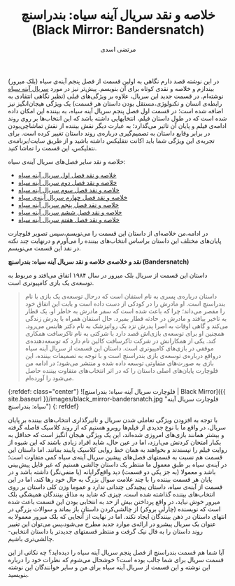 ﻿---
layout: post
title: "خلاصه و نقد سریال آینه سیاه: بندراسنچ (Black Mirror: Bandersnatch)"
author: مرتضی اسدی
persianDate: دوشنبه ۱۷ دی ۱۳۹۷
tags:
- سریال-آینه-سیاه
- نقد-فصل-پنجم-بلک-میرور
- نقد-فصل-پنجم-سریال-black-mirror
- بلک-میرور-بندراسنچ
- معرفی-فیلم
---

در این نوشته قصد دارم نگاهی به اولین قسمت از فصل پنجم آینه‌ی سیاه (بلک میرور) بیندازم و خلاصه و نقدی کوتاه برای آن بنویسم. پیش‌تر نیز در مورد [سریال آینه سیاه](http://asadiweb.ir/tag/%D8%B3%D8%B1%DB%8C%D8%A7%D9%84-%D8%A2%DB%8C%D9%86%D9%87-%D8%B3%DB%8C%D8%A7%D9%87) نوشته‌ام. در قسمت جدید این سریال، علاوه بر ویژگی‌های قبلی (نظیر نگاهی انتقادی به رابطه‌ی انسان و تکنولوژی،‌مستقل بودن داستان هر قسمت) یک ویژگی هیجان‌انگیز نیز اضافه شده است؛ در قسمت اول فصل پنجم سریال آینه سیاه، به بیننده این امکان داده شده است که در طول داستان فیلم، انتخابهایی داشته باشد که این انتخاب‌ها بر روی روند ادامه‌ی فیلم و پایان آن تاثیر می‌گذارد؛ به عبارت دیگر نقش بیننده از نقش تماشاچی‌بودن در برابر وقایع داستان به تصمیم‌گیری درباره‌ی روند داستان تغییر کرده است. برای تجربه‌ی این ویژگی شما باید اکانت نتفلیکس داشته باشید و از طریق سایت/برنامه‌ی نتفلیکس، این قسمت را تماشا کنید. 


خلاصه و نقد سایر فصل‌های سریال آینه‌ی سیاه:
- [خلاصه و نقد فصل اول سریال آینه سیاه](/%D8%AE%D9%84%D8%A7%D8%B5%D9%87-%D9%86%D9%82%D8%AF-%D9%81%D8%B5%D9%84-%D8%A7%D9%88%D9%84-%D8%A2%DB%8C%D9%86%D9%87-%D8%B3%DB%8C%D8%A7%D9%87/)
- [خلاصه و نقد فصل دوم سریال آینه سیاه](/%D8%AE%D9%84%D8%A7%D8%B5%D9%87-%D9%86%D9%82%D8%AF-%D9%81%D8%B5%D9%84-%D8%AF%D9%88%D9%85-%D8%A2%DB%8C%D9%86%D9%87-%D8%B3%DB%8C%D8%A7%D9%87/)
- [خلاصه و نقد فصل سوم سریال آینه سیاه](/%D8%AE%D9%84%D8%A7%D8%B5%D9%87-%D9%86%D9%82%D8%AF-%D9%81%D8%B5%D9%84-%D8%B3%D9%88%D9%85-%D8%A2%DB%8C%D9%86%D9%87-%D8%B3%DB%8C%D8%A7%D9%87/)
- [خلاصه و نقد فصل چهارم سریال آینه‌ی سیاه](/%D8%AE%D9%84%D8%A7%D8%B5%D9%87-%D9%86%D9%82%D8%AF-%D9%81%D8%B5%D9%84-%DA%86%D9%87%D8%A7%D8%B1%D9%85-%D8%A2%DB%8C%D9%86%D9%87-%D8%B3%DB%8C%D8%A7%D9%87/)
- [خلاصه و نقد فصل پنجم سریال آینه سیاه](/%D8%AE%D9%84%D8%A7%D8%B5%D9%87-%D9%86%D9%82%D8%AF-%D9%81%D8%B5%D9%84-%D9%BE%D9%86%D8%AC%D9%85-%D8%A2%DB%8C%D9%86%D9%87-%D8%B3%DB%8C%D8%A7%D9%87/)
- [خلاصه و نقد فصل ششم سریال آینه سیاه](/%D8%AE%D9%84%D8%A7%D8%B5%D9%87-%D9%86%D9%82%D8%AF-%D9%81%D8%B5%D9%84-%D8%B4%D8%B4%D9%85-%D8%A2%DB%8C%D9%86%D9%87-%D8%B3%DB%8C%D8%A7%D9%87/)
- [خلاصه و نقد فصل هفتم سریال آینه سیاه](/%D8%AE%D9%84%D8%A7%D8%B5%D9%87-%D9%86%D9%82%D8%AF-%D9%81%D8%B5%D9%84-%D9%87%D9%81%D8%AA%D9%85-%D8%A2%DB%8C%D9%86%D9%87-%D8%B3%DB%8C%D8%A7%D9%87/)

در ادامه،‌من خلاصه‌ای از داستان این قسمت را می‌نویسم،‌سپس تصویر فلوچارت پایان‌های مختلف این داستان براساس انتخاب‌های بیننده را می‌آورم و درنهایت چند نکته در نقد این قسمت می‌نویسم.


**نقد و خلاصه‌ی خلاصه و نقد سریال آینه سیاه: بندراسنچ (Bandersnatch)**

داستان این قسمت از سریال بلک میرور در سال ۱۹۸۴ اتفاق می‌افتد و مربوط به توسعه‌ی یک بازی کامپیوتری است.

> داستان درباره‌ی پسری به نام استفان است که درحال توسعه‌ی یک بازی با نام بندراسنچ است. او مادرش را در کودکی از دست داده است و بابت این اتفاق خود را مقصر می‌داند؛ چرا که باعث شده است که سفر مادرش به خاطر او،‌ یک قطار به تاخیر بیافتد و مادرش در حادثه قطار بمیرد. حال استفان همراه با پدرش زندگی می‌کند و گاهی اوقات به اصرا پدرش نزد یک روانپزشک به نام دکتر هاینس می‌رود. همچنین او برای توسعه‌ی بازی‌اش قصد دارد با شرکتی به نام تاکرسافت همکاری کند. یکی از همکارانش در شرکت تاکرسافت کالین نام دارد که توسعه‌دهنده‌ی موفقی در بازی‌های کامپیوتری است. داستان این قسمت از سریال آینه سیاه درواقع درباره‌ی توسعه‌ی بازی بندراسنچ است و با توجه به تصمیمات بیننده، این بازی به صورت‌های متفاوتی توسعه داده شده و منتشر می‌شود؛ در ادامه من فلوچارت پایان‌های اصلی داستان را که در اثر انتخاب‌های متفاوت بیننده حاصل می‌شود را آورده‌ام.

{:refdef: class="center"}
![فلوچارت سریال آینه سیاه: بندراسنچ | Black Mirror]({{ site.baseurl }}/images/black_mirror-bandersnatch.jpg "فلوچارت سریال آینه سیاه: بندراسنچ")
{: refdef}


با توجه به افزودن ویژگی تعاملی شدن سریال و تاثیرگذاری انتخاب‌های بیننده بر پایان سریال،‌ در واقع ما با نوع جدیدی از فیلم‌ها روبرو هستیم که از روند کلاسیک فاصله گرفته و بیشتر همانند بازی‌های امروزی شده‌اند،‌ این یک ویژگی هیجان انگیز است که حداقل به یکبار امتحان کردنش می‌ارزد، اما در عین حال، شاید افراد زیادی باشند که این شیوه از روایت فیلم را نپسندند و بخواهند به همان خط روایی کلاسیک پایبند بمانند. اما داستان این قسمت هم نسبت به قسمتهای فصل‌های پیشین سریال آینه‌ی سیاه کمی متفاوت است؛ در آینه‌ی سیاه بر طبق معمول ما منتظر یک داستان چالشی هستیم که غیر قابل پیش‌بینی باشد و معمولا (به جز یکی دو قسمت) دید واقع‌گرایانه (یا منفی‌نگر) داشته باشد و در پایان هر قسمت بیننده را با چند علامت سوال بزرگ به حال خود رها کند،‌ اما در این قسمت از آینه‌ی سیاه،‌ داستان پیچیدگی چندانی ندارد و عموما وزن کلی داستان بر روی انتخاب‌های بیننده گذاشته شده است،‌ چیزی که شاید به مذاق بینندگان همیشگی بلک میرور خوش نیاید،‌ در واقع پرداختن بیش از حد به انتخابی بودن این قسمت باعث شده است که نویسنده (چارلی بروکر) از چالشی‌کردن داستان باز بماند و سوالات بزرگی در انتهای داستان در ذهن بینندگان ایجاد نکند. اما در نهایت از آنجایی که بلک میرور معمولا به عنوان یک سریال پیشرو در ارائه‌ی موارد جدید مطرح می‌شود،‌پس می‌توان این تغییر روند داستان را به فال نیک گرفت و منتظر قسمتهای جدیدتر با داستان انتخابی- چالشی‌تری باشیم.


آیا شما هم قسمت بندراسنچ از فصل پنجم سریال آینه سیاه را دیده‌اید؟ چه نکاتی از این قسمت سریال برای شما جالب بوده است؟ خوشحال می‌شوم که نظرات خود را درباره این نوشته و این قسمت‌ از سریال آینه سیاه برای من و سایر خوانندگان این نوشته بنویسید.
